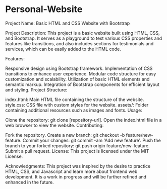 # Personal-Website
Project Name: Basic HTML and CSS Website with Bootstrap

Project Description:
This project is a basic website built using HTML, CSS, and Bootstrap. It serves as a playground to test various CSS properties and features like transitions, and also includes sections for testimonials and services, which can be easily added to the HTML code.

Features:

Responsive design using Bootstrap framework.
Implementation of CSS transitions to enhance user experience.
Modular code structure for easy customization and scalability.
Utilization of basic HTML elements and semantic markup.
Integration of Bootstrap components for efficient layout and styling.
Project Structure:

index.html: Main HTML file containing the structure of the website.
style.css: CSS file with custom styles for the website.
assets/: Folder containing additional resources such as images and fonts.
Usage:

Clone the repository: git clone [repository-url].
Open the index.html file in a web browser to view the website.
Contributing:

Fork the repository.
Create a new branch: git checkout -b feature/new-feature.
Commit your changes: git commit -am 'Add new feature'.
Push the branch to your forked repository: git push origin feature/new-feature.
Submit a pull request.
License:
This project is licensed under the MIT License.

Acknowledgments:
This project was inspired by the desire to practice HTML, CSS, and Javascript and learn more about frontend web development. It is a work in progress and will be further refined and enhanced in the future.
